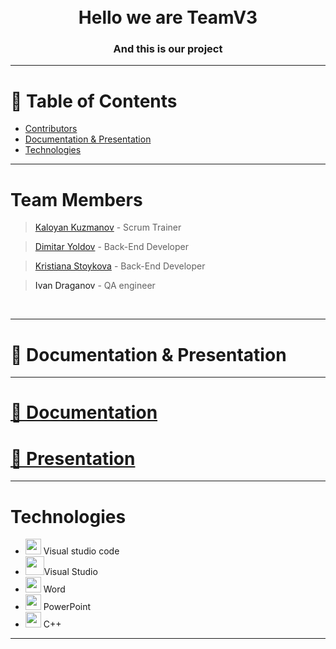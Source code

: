 <br>
<br>
<h1 align="center">Hello we are TeamV3</h1>
<h3 align="center">And this is our project</h3>

---

# 📝 Table of Contents

+ [Contributors](#team-members)
+ [Documentation & Presentation](#-documentation--presentation)
+ [Technologies](#team-members)

---

# Team Members

><a href = "https://github.com/KGKuzmanov20"> Kaloyan Kuzmanov</a> - Scrum Trainer

><a href = "https://github.com/DGYoldov20"> Dimitar Yoldov</a>  - Back-End Developer

><a href = "https://github.com/KRStoykova20"> Kristiana Stoykova</a>  - Back-End Developer

><a> Ivan Draganov</a> - QA engineer
<br>

---

# 📄 Documentation & Presentation

---

# [📄 Documentation](https://codingburgas-my.sharepoint.com/:w:/g/personal/kgkuzmanov20_codingburgas_bg/EZhSzMh1h2JHqVRKy4CfR78BQhsRkjcNFGksRdTMUxe_jg?e=1cuuwq)
# [📄 Presentation](https://codingburgas-my.sharepoint.com/:p:/g/personal/kgkuzmanov20_codingburgas_bg/EeuodHyH5vlNkdjnQNnSasMBsIEEOxY2HwiQxEg8bWWXRg?e=1fMdUq)

---

# Technologies
- <img src="https://media.discordapp.net/attachments/945679766646824980/955150392243654706/apple-touch-icon.png" width="25">  Visual studio code
- <img src="https://user-images.githubusercontent.com/85336778/168471335-47e2d66a-c812-4b33-a43c-08e9e7076ac4.png" width="30">Visual Studio
- <img src="https://media.discordapp.net/attachments/815253581149896790/818133539903111188/Microsoft_Word_logo.png" width="25">  Word
- <img src="https://media.discordapp.net/attachments/815253581149896790/818136011359518780/kisspng-microsoft-powerpoint-computer-software-microsoft-o-5b3b3927c75c49.3318087715306079118166-rem.png" width="25">  PowerPoint
- <img src="https://upload.wikimedia.org/wikipedia/commons/thumb/1/18/ISO_C%2B%2B_Logo.svg/1200px-ISO_C%2B%2B_Logo.svg.png" width="25"> C++
--- 
